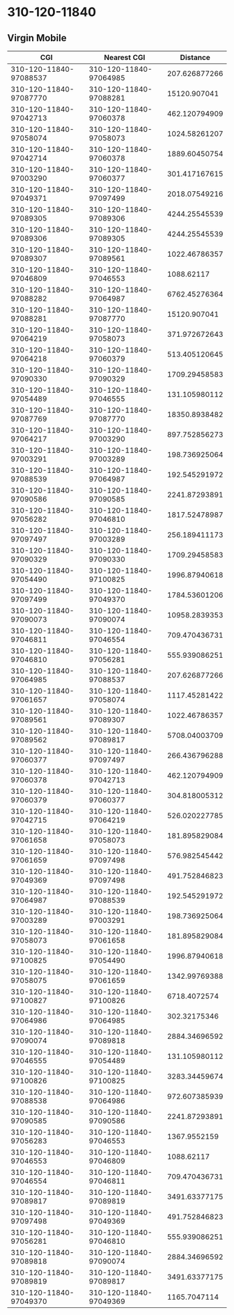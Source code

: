 # 310-120-11840
## Virgin Mobile


| CGI | Nearest CGI | Distance |
|-----|-------------|----------|
| 310-120-11840-97088537 | 310-120-11840-97064985 | 207.626877266 |
| 310-120-11840-97087770 | 310-120-11840-97088281 | 15120.907041 |
| 310-120-11840-97042713 | 310-120-11840-97060378 | 462.120794909 |
| 310-120-11840-97058074 | 310-120-11840-97058073 | 1024.58261207 |
| 310-120-11840-97042714 | 310-120-11840-97060378 | 1889.60450754 |
| 310-120-11840-97003290 | 310-120-11840-97060377 | 301.417167615 |
| 310-120-11840-97049371 | 310-120-11840-97097499 | 2018.07549216 |
| 310-120-11840-97089305 | 310-120-11840-97089306 | 4244.25545539 |
| 310-120-11840-97089306 | 310-120-11840-97089305 | 4244.25545539 |
| 310-120-11840-97089307 | 310-120-11840-97089561 | 1022.46786357 |
| 310-120-11840-97046809 | 310-120-11840-97046553 | 1088.62117 |
| 310-120-11840-97088282 | 310-120-11840-97064987 | 6762.45276364 |
| 310-120-11840-97088281 | 310-120-11840-97087770 | 15120.907041 |
| 310-120-11840-97064219 | 310-120-11840-97058073 | 371.972672643 |
| 310-120-11840-97064218 | 310-120-11840-97060379 | 513.405120645 |
| 310-120-11840-97090330 | 310-120-11840-97090329 | 1709.29458583 |
| 310-120-11840-97054489 | 310-120-11840-97046555 | 131.105980112 |
| 310-120-11840-97087769 | 310-120-11840-97087770 | 18350.8938482 |
| 310-120-11840-97064217 | 310-120-11840-97003290 | 897.752856273 |
| 310-120-11840-97003291 | 310-120-11840-97003289 | 198.736925064 |
| 310-120-11840-97088539 | 310-120-11840-97064987 | 192.545291972 |
| 310-120-11840-97090586 | 310-120-11840-97090585 | 2241.87293891 |
| 310-120-11840-97056282 | 310-120-11840-97046810 | 1817.52478987 |
| 310-120-11840-97097497 | 310-120-11840-97003289 | 256.189411173 |
| 310-120-11840-97090329 | 310-120-11840-97090330 | 1709.29458583 |
| 310-120-11840-97054490 | 310-120-11840-97100825 | 1996.87940618 |
| 310-120-11840-97097499 | 310-120-11840-97049370 | 1784.53601206 |
| 310-120-11840-97090073 | 310-120-11840-97090074 | 10958.2839353 |
| 310-120-11840-97046811 | 310-120-11840-97046554 | 709.470436731 |
| 310-120-11840-97046810 | 310-120-11840-97056281 | 555.939086251 |
| 310-120-11840-97064985 | 310-120-11840-97088537 | 207.626877266 |
| 310-120-11840-97061657 | 310-120-11840-97058074 | 1117.45281422 |
| 310-120-11840-97089561 | 310-120-11840-97089307 | 1022.46786357 |
| 310-120-11840-97089562 | 310-120-11840-97089817 | 5708.04003709 |
| 310-120-11840-97060377 | 310-120-11840-97097497 | 266.436796288 |
| 310-120-11840-97060378 | 310-120-11840-97042713 | 462.120794909 |
| 310-120-11840-97060379 | 310-120-11840-97060377 | 304.818005312 |
| 310-120-11840-97042715 | 310-120-11840-97064219 | 526.020227785 |
| 310-120-11840-97061658 | 310-120-11840-97058073 | 181.895829084 |
| 310-120-11840-97061659 | 310-120-11840-97097498 | 576.982545442 |
| 310-120-11840-97049369 | 310-120-11840-97097498 | 491.752846823 |
| 310-120-11840-97064987 | 310-120-11840-97088539 | 192.545291972 |
| 310-120-11840-97003289 | 310-120-11840-97003291 | 198.736925064 |
| 310-120-11840-97058073 | 310-120-11840-97061658 | 181.895829084 |
| 310-120-11840-97100825 | 310-120-11840-97054490 | 1996.87940618 |
| 310-120-11840-97058075 | 310-120-11840-97061659 | 1342.99769388 |
| 310-120-11840-97100827 | 310-120-11840-97100826 | 6718.4072574 |
| 310-120-11840-97064986 | 310-120-11840-97064985 | 302.32175346 |
| 310-120-11840-97090074 | 310-120-11840-97089818 | 2884.34696592 |
| 310-120-11840-97046555 | 310-120-11840-97054489 | 131.105980112 |
| 310-120-11840-97100826 | 310-120-11840-97100825 | 3283.34459674 |
| 310-120-11840-97088538 | 310-120-11840-97064986 | 972.607385939 |
| 310-120-11840-97090585 | 310-120-11840-97090586 | 2241.87293891 |
| 310-120-11840-97056283 | 310-120-11840-97046553 | 1367.9552159 |
| 310-120-11840-97046553 | 310-120-11840-97046809 | 1088.62117 |
| 310-120-11840-97046554 | 310-120-11840-97046811 | 709.470436731 |
| 310-120-11840-97089817 | 310-120-11840-97089819 | 3491.63377175 |
| 310-120-11840-97097498 | 310-120-11840-97049369 | 491.752846823 |
| 310-120-11840-97056281 | 310-120-11840-97046810 | 555.939086251 |
| 310-120-11840-97089818 | 310-120-11840-97090074 | 2884.34696592 |
| 310-120-11840-97089819 | 310-120-11840-97089817 | 3491.63377175 |
| 310-120-11840-97049370 | 310-120-11840-97049369 | 1165.7047114 |

